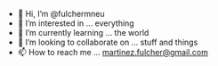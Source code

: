 - 👋 Hi, I’m @fulchermneu
- 👀 I’m interested in ... everything
- 🌱 I’m currently learning ... the world
- 💞️ I’m looking to collaborate on ... stuff and things
- 📫 How to reach me ... martinez.fulcher@gmail.com

<!---
fulchermneu/fulchermneu is a ✨ special ✨ repository because its `README.md` (this file) appears on your GitHub profile.
You can click the Preview link to take a look at your changes.
--->
